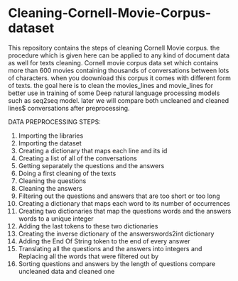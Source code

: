 # Cleaning-Cornell-Movie-Corpus-dataset
This repository contains the steps of cleaning Cornell Movie corpus. the procedure which is given here can be applied to any kind of document data as well for texts cleaning.
Cornell movie corpus data set which contains more than 600 movies containing thousands of conversations between lots of characters. when you doownload this corpus it comes with different form of texts. the goal here is to clean the movies_lines and movie_lines for better use in training of some Deep natural language processing models such as seq2seq model. later we will compare both uncleaned and cleaned lines$ conversations after preprocessing.

DATA PREPROCESSING STEPS:
1. Importing the libraries
2. Importing the dataset
3. Creating a dictionary that maps each line and its id
4. Creating a list of all of the conversations 
5. Getting separately the questions and the answers
6. Doing a first cleaning of the texts
7. Cleaning the questions
8. Cleaning the answers
9. Filtering out the questions and answers that are too short or too long
10. Creating a dictionary that maps each word to its number of occurrences
11. Creating two dictionaries that map the questions words and the answers words to a unique integer
12. Adding the last tokens to these two dictionaries
13. Creating the inverse dictionary of the answerswords2int dictionary
14. Adding the End Of String token to the end of every answer
15. Translating all the questions and the answers into integers and Replacing all the words that were filtered out by <OUT>
16. Sorting questions and answers by the length of questions
  compare uncleaned data and cleaned one
